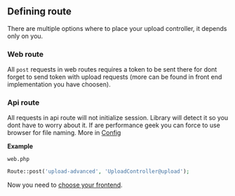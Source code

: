 ## Defining route
There are multiple options where to place your upload controller, it depends only on you. 

### Web route

All `post` requests in web routes requires a token to be sent there for dont forget to send token with upload requests (more can be found in front end implementation you have choosen).

### Api route

All requests in api route will not initialize session. Library will detect it so you dont have to worry about it. If are performance geek you can force to use browser for file naming. More in [Config](https://github.com/pionl/laravel-chunk-upload/wiki/config)

__Example__

`web.php`

```php
Route::post('upload-advanced', 'UploadController@upload');

```

Now you need to [choose your frontend](https://github.com/pionl/laravel-chunk-upload/wiki/frontend).
